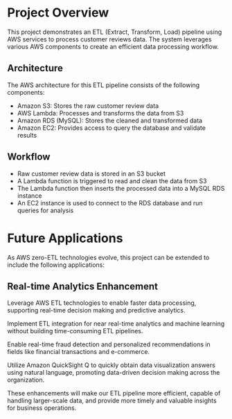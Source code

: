 # Project Overview
This project demonstrates an ETL (Extract, Transform, Load) pipeline using AWS services to process customer reviews data. The system leverages various AWS components to create an efficient data processing workflow.

## Architecture
The AWS architecture for this ETL pipeline consists of the following components:

- Amazon S3: Stores the raw customer review data
- AWS Lambda: Processes and transforms the data from S3
- Amazon RDS (MySQL): Stores the cleaned and transformed data
- Amazon EC2: Provides access to query the database and validate results

## Workflow
- Raw customer review data is stored in an S3 bucket
- A Lambda function is triggered to read and clean the data from S3
- The Lambda function then inserts the processed data into a MySQL RDS instance
- An EC2 instance is used to connect to the RDS database and run queries for analysis

# Future Applications
As AWS zero-ETL technologies evolve, this project can be extended to include the following applications:

## Real-time Analytics Enhancement
Leverage AWS ETL technologies to enable faster data processing, supporting real-time decision making and predictive analytics.

Implement ETL integration for near real-time analytics and machine learning without building time-consuming ETL pipelines.

Enable real-time fraud detection and personalized recommendations in fields like financial transactions and e-commerce.

Utilize Amazon QuickSight Q to quickly obtain data visualization answers using natural language, promoting data-driven decision making across the organization.

These enhancements will make our ETL pipeline more efficient, capable of handling larger-scale data, and provide more timely and valuable insights for business operations.

